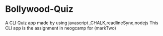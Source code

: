 # Bollywood-Quiz
A CLI Quiz app made by using javascript ,CHALK,readlineSyne,nodejs
This CLI app is the assignment in neogcamp for (markTwo)
